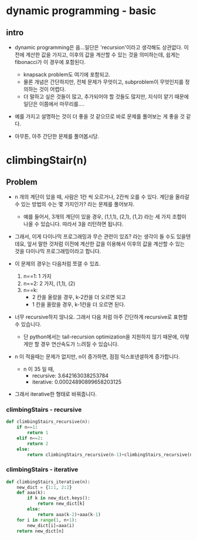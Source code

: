 # dynamic programming - basic

## intro

- dynamic programming은 음...일단은 'recursion'이라고 생각해도 상관없다. 이전에 계산한 값을 가지고, 이후의 값을 계산할 수 있는 것을 의미하는데, 쉽게는 fibonacci가 이 경우에 포함된다. 
	- knapsack problem도 여기에 포함되고. 
	- 물론 개념은 간단하지만, 전체 문제가 무엇이고, subproblem이 무엇인지를 정의하는 것이 어렵다.
	- 더 말하고 싶은 것들이 많고, 추가되어야 할 것들도 많지만, 지식이 얕기 때문에 일단은 이쯤에서 마무리를....
- 예를 가지고 설명하는 것이 더 좋을 것 같으므로 바로 문제를 풀어보는 게 좋을 것 같다. 

- 아무튼, 아주 간단한 문제를 풀어봅시당. 

# climbingStair(n)

## Problem

- n 개의 계단이 있을 때, 사람은 1칸 씩 오르거나, 2칸씩 오를 수 있다. 계단을 올라갈 수 있는 방법의 수는 몇 가지인가? 라는 문제를 풀어보자. 
	- 예를 들어서, 3개의 계단이 있을 경우, (1,1,1), (2,1), (1,2) 라는 세 가지 조합이 나올 수 있습니다. 따라서 3을 리턴하면 됩니다.
- 그래서, 이게 다이나믹 프로그래밍과 무슨 관련이 있죠? 라는 생각이 들 수도 있을텐데요, 앞서 말한 것처럼 이전에 계산한 값을 이용해서 이후의 값을 계산할 수 있는 것을 다이나믹 프로그래밍이라고 합니다. 
- 이 문제의 경우는 다음처럼 쪼갤 수 있죠. 
	1. n==1: 1 가지
	2. n==2: 2 가지, (1,1), (2)
	3. n==k: 
		- 2 칸을 올랐을 경우, k-2칸을 더 오르면 되고
		- 1 칸을 올랐을 경우, k-1칸을 더 오르면 된다. 
- 너무 recursive하지 않나요. 그래서 다음 처럼 아주 간단하게 recursive로 표현할 수 있습니다. 
	- 단 python에서는 tail-recursion optimization을 지원하지 않기 때문에, 이렇게만 할 경우 연산속도가 느려질 수 있습니다. 
- n 이 적을때는 문제가 없지만, n이 증가하면, 점점 익스포넨셜하게 증가합니다. 
	- n 이 35 일 때, 
		- recursive: 3.642163038253784
		- iterative: 0.00024890899658203125
		
- 그래서 iterative한 형태로 바꿔줍니다. 

### climbingStairs - recursive

```python
def climbingStairs_recursive(n):
    if n==1:
        return 1
    elif n==2:
        return 2
    else:
        return climbingStairs_recursive(n-1)+climbingStairs_recursive(n-2)
```

### climbingStairs - iterative

```python
def climbingStairs_iterative(n):
    new_dict = {1:1, 2:2}
    def aaa(k):
        if k in new_dict.keys():
            return new_dict[k]
        else:
            return aaa(k-2)+aaa(k-1)
    for i in range(1, n+1):
        new_dict[i]=aaa(i)
    return new_dict[n]
```
